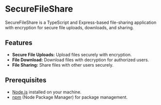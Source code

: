 # SecureFileShare

SecureFileShare is a TypeScript and Express-based file-sharing application with encryption for secure file uploads, downloads, and sharing.

## Features

- **Secure File Uploads:** Upload files securely with encryption.
- **File Download:** Download files with decryption for authorized users.
- **File Sharing:** Share files with other users securely.

## Prerequisites

- [Node.js](https://nodejs.org/) installed on your machine.
- [npm](https://www.npmjs.com/) (Node Package Manager) for package management.


